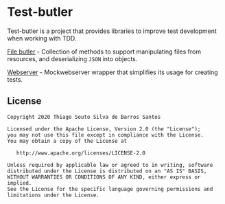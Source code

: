 Test-butler
=====
Test-butler is a project that provides libraries to improve test development when working with TDD.


[File butler](/file-butler) - Collection of methods to support manipulating files from resources, and deserializing `JSON` into objects.

[Webserver](/webserver) - Mockwebserver wrapper that simplifies its usage for creating tests.

License
--------

    Copyright 2020 Thiago Souto Silva de Barros Santos

    Licensed under the Apache License, Version 2.0 (the "License");
    you may not use this file except in compliance with the License.
    You may obtain a copy of the License at

       http://www.apache.org/licenses/LICENSE-2.0

    Unless required by applicable law or agreed to in writing, software
    distributed under the License is distributed on an "AS IS" BASIS,
    WITHOUT WARRANTIES OR CONDITIONS OF ANY KIND, either express or implied.
    See the License for the specific language governing permissions and
    limitations under the License.
